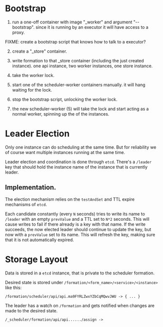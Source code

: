 # Bootstrap

1. run a one-off container with image "_worker" and argument "--bootstrap".
 since it is running by an executor it will have access to a proxy.

 FIXME: create a bootstrap script that knows how to talk to a executor?

2. create a "_store" container.

3. write formation to that _store container (including the just created
instance).  one api instance, two worker instances, one store instance.

4. take the worker lock.

5. start one of the scheduler-worker containers manually.  it will
 hang waiting for the lock.

5. stop the bootstrap script, unlocking the worker lock.

6. the new scheduler-worker (5) will take the lock and start acting
 as a normal worker, spinning up the of the instances.


# Leader Election

Only one instance can do scheduling at the same time.  But for
reliability we of course want multiple instances running at the same
time.

Leader election and coordination is done through `etcd`.  There's a
`/leader` key that should hold the instance name of the instance that
is currently leader.

## Implementation.

The election mechanism relies on the `testAndSet` and TTL expire
mechanisms of `etcd`.

Each candidate constantly (every `N` seconds) tries to write its name
to `/leader` with an empty `prevValue` and a TTL set to `N*2` seconds.
This will cause writes to fail if there already is a key with that
name.  If the write succeeds, the now elected leader should continue
to update the key, but now with a `prevValue` set to its name.  This
will refresh the key, making sure that it is not automatically
expired.

# Storage Layout

Data is stored in a `etcd` instance, that is private to the scheduler
formation.

Desired state is stored under
`/formation/<form_name>/<service>/<instance>` like this:

    /formation/scheduler/api/api.ma9FYRLZwxYZbCqMQwvJWU -> { ... }

The leader has a watch on `/formation` and gets notified when changes
are made to the desired state.

    /_scheduler/formation/api/api....../assign ->


      
 

